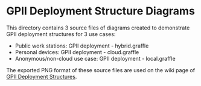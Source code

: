 GPII Deployment Structure Diagrams
==================================

This directory contains 3 source files of diagrams created to demonstrate GPII deployment structures for 3 use cases:

* Public work stations: GPII deployment - hybrid.graffle
* Personal devices: GPII deployment - cloud.graffle
* Anonymous/non-cloud use case: GPII deployment - local.graffle

The exported PNG format of these source files are used on the wiki page of [GPII Deployment Structures](https://wiki.gpii.net/w/GPII_Deployment_Structures).
